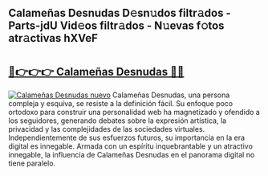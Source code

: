 ## Calameñas Desnudas D𝚎sn𝚞dos filtr𝚊dos - Parts-jdU Vid𝚎os filtr𝚊dos - N𝚞evas f𝚘tos atr𝚊ctivas hXVeF

# <h2><a href="http://mb4u67.tromn.icu/?c=Calame%c3%b1as+Desnudas">🔗👉👉👉 Calameñas Desnudas 🔗🔗</a></h2>

[![Calameñas Desnudas nuevo](https://i.imgur.com/pEAQMta.gif)](http://mb4u67.tromn.icu/?c=Calame%c3%b1as+Desnudas)
Calameñas Desnudas, una persona compleja y esquiva, se resiste a la definición fácil. Su enfoque poco ortodoxo para construir una personalidad web ha magnetizado y ofendido a los seguidores, generando debates sobre la expresión artística, la privacidad y las complejidades de las sociedades virtuales. Independientemente de sus esfuerzos futuros, su importancia en la era digital es innegable. Armada con un espíritu inquebrantable y un atractivo innegable, la influencia de Calameñas Desnudas en el panorama digital no tiene paralelo.
